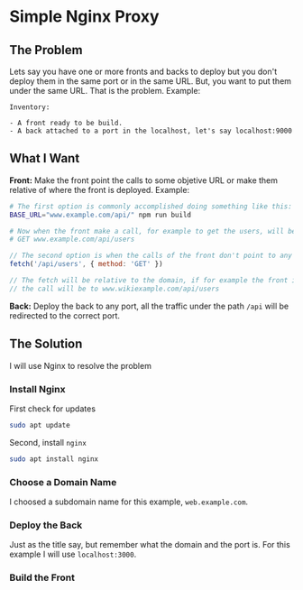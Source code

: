 # Simple Nginx Proxy


## The Problem

Lets say you have one or more fronts and backs to deploy but you don't deploy them in the same port or in the same URL. But, you want to put them under the same URL. That is the problem. Example:

```
Inventory:

- A front ready to be build.
- A back attached to a port in the localhost, let's say localhost:9000
```

## What I Want

**Front:** Make the front point the calls to some objetive URL or make them relative of where the front is deployed. Example:

```bash
# The first option is commonly accomplished doing something like this:
BASE_URL="www.example.com/api/" npm run build

# Now when the front make a call, for example to get the users, will be something like this:
# GET www.example.com/api/users
```

```js
// The second option is when the calls of the front don't point to any domain, just to some path
fetch('/api/users', { method: 'GET' })

// The fetch will be relative to the domain, if for example the front is deployed in www.wikiexample.com
// the call will be to www.wikiexample.com/api/users
```

**Back:** Deploy the back to any port, all the traffic under the path `/api` will be redirected to the correct port.


## The Solution

I will use Nginx to resolve the problem

### Install Nginx

First check for updates

```bash
sudo apt update
```

Second, install `nginx`

```bash
sudo apt install nginx
```

### Choose a Domain Name

I choosed a subdomain name for this example, `web.example.com`.

### Deploy the Back

Just as the title say, but remember what the domain and the port is. For this example I will use `localhost:3000`.

### Build the Front


